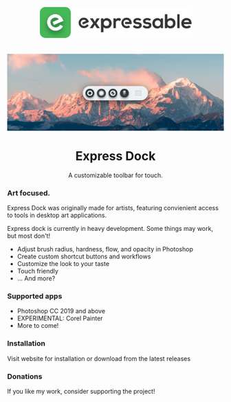 <div align="center">
  <img src="https://github.com/ExpressableKeys/ExpressDock/raw/master/repo/images/logo-full.png">
  <br><br><br>
  <img src="https://github.com/ExpressableKeys/ExpressDock/raw/master/repo/images/github-preview.png">
  <h1>Express Dock</h1>
  A customizable toolbar for touch.
</div>

### Art focused.
Express Dock was originally made for artists, featuring convienient access to tools in desktop art applications.

Express dock is currently in heavy development. Some things may work, but most don't!

- Adjust brush radius, hardness, flow, and opacity in Photoshop
- Create custom shortcut buttons and workflows
- Customize the look to your taste
- Touch friendly
- ... And more?

### Supported apps
- Photoshop CC 2019 and above
- EXPERIMENTAL: Corel Painter
- More to come!

### Installation

Visit website for installation or download from the latest releases

### Donations

If you like my work, consider supporting the project!
